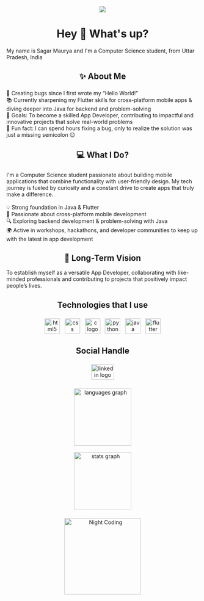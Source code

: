 <div align="center">
  <img style="100%" src="https://capsule-render.vercel.app/api?type=waving&height=100&section=header&reversal=false&fontSize=70&fontColor=FFFFFF&fontAlign=50&fontAlignY=50&stroke=-&animation=fadeIn&descSize=20&descAlign=50&descAlignY=50&textBg=false&theme=cobalt"  />
</div>

###

<h1 align="center">Hey 👋 What's up?</h1>

<p align="left">My name is Sagar Maurya and I'm a Computer Science student, from Uttar Pradesh, India</p>

###

<h2 align="center">✨ About Me</h2>

###

<p align="left">🐞 Creating bugs since I first wrote my “Hello World!”<br>📚 Currently sharpening my Flutter skills for cross-platform mobile apps & diving deeper into Java for backend and problem-solving<br>🎯 Goals: To become a skilled App Developer, contributing to impactful and innovative projects that solve real-world problems<br>🎲 Fun fact: I can spend hours fixing a bug, only to realize the solution was just a missing semicolon 😉</p>

###

<h2 align="center">💻 What I Do?</h2>

###

<p align="left">I'm a Computer Science student passionate about building mobile applications that combine functionality with user-friendly design. My tech journey is fueled by curiosity and a constant drive to create apps that truly make a difference.<br><br>💡 Strong foundation in Java & Flutter<br>📱 Passionate about cross-platform mobile development<br>🔍 Exploring backend development & problem-solving with Java</br>🌍 Active in workshops, hackathons, and developer communities to keep up with the latest in app development</p>

##

<h2 align="center">🚀 Long-Term Vision</h2>

<p align="left">To establish myself as a versatile App Developer, collaborating with like-minded professionals and contributing to projects that positively impact people’s lives.<br>

##

<h2 align="center">Technologies that I use</h2>

### 

<div align="center">
  <img src="https://cdn.jsdelivr.net/gh/devicons/devicon/icons/html5/html5-original-wordmark.svg" height="40" alt="html5 logo"  />
  <img width="5" />
  <img src="https://cdn.jsdelivr.net/gh/devicons/devicon/icons/css3/css3-plain-wordmark.svg" height="40" alt="css logo"  />
  <img width="5" />
  <img src="https://cdn.jsdelivr.net/gh/devicons/devicon/icons/c/c-original.svg" height="40" alt="c logo"  />
  <img width="5" />
  <img src="https://cdn.jsdelivr.net/gh/devicons/devicon/icons/python/python-original-wordmark.svg" height="40" alt="python logo"  />
  <img width="5" />
  <img src="https://cdn.jsdelivr.net/gh/devicons/devicon/icons/java/java-original-wordmark.svg" height="40" alt="java logo"  />
  <img width="5" />
  <img src="https://cdn.jsdelivr.net/gh/devicons/devicon/icons/flutter/flutter-original.svg" height="40" alt="flutter logo"  />
</div>

### 

<h2 align="center">Social Handle</h2>

###

<div align="center">
  <a href="https://www.linkedin.com/in/sagar-maurya-8a1868233/" target="_blank">
    <img src="https://raw.githubusercontent.com/maurodesouza/profile-readme-generator/master/src/assets/icons/social/linkedin/default.svg" width="60" height="40" alt="linkedin logo"  />
  </a>
</div>

###

<div align="center">
  <img src="https://github-readme-stats.vercel.app/api/top-langs?username=sagarxcode&locale=en&hide_title=false&layout=compact&card_width=320&langs_count=5&theme=default&hide_border=false&order=2" height="150" alt="languages graph"  />
</div>
<br>
<div align="center">  
  <img src="https://github-readme-stats.vercel.app/api?username=sagarxcode&hide_title=false&hide_rank=false&show_icons=true&include_all_commits=true&count_private=true&disable_animations=false&theme=default&locale=en&hide_border=false&order=1" height="150" alt="stats graph"  />
</div>

###

<div align="center">
  <img src="https://i.postimg.cc/9069MN4W/Find-Share-on-GIPHY.gif" height="200" alt="Night Coding">
</div>

###
